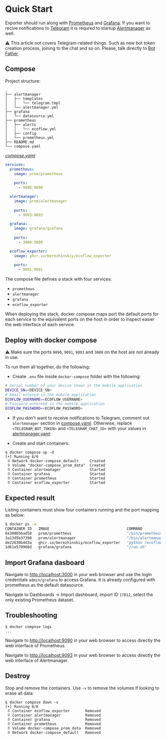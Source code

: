 # Quick Start

Exporter should run along with [Prometheus](http://prometheus.io) and [Grafana](https://grafana.com). If you want to recive notifications to [Telegram](https://telegram.org) it is requred to startup [Alertmanager](https://prometheus.io/docs/alerting/latest/alertmanager/) as well.

⚠️ This article not covers Telegram-related things. Such as new bot token creation process, joining to the chat and so on. Please, talk directly to [Bot Father](https://telegram.me/BotFather)

## Compose

Project structure:

```plain
.
├── alertmanager
│   ├── templates
│   │   └── telegram.tmpl
│   └── alertmanager.yml
├── grafana
│   └── datasource.yml
├── prometheus
│   ├── alerts
│   │   └── ecoflow.yml
│   ├── config
│   └── prometheus.yml
├── README.md
└── compose.yaml
```

[_compose.yaml_](compose.yaml)

```yaml
services:
  prometheus:
    image: prom/prometheus
    ...
    ports:
      - 9090:9090

  alertmanager:
    image: prom/alertmanager
    ...
    ports:
      - 9093:9093

  grafana:
    image: grafana/grafana
    ...
    ports:
      - 3000:3000

  ecoflow_exporter:
    image: ghcr.io/berezhinskiy/ecoflow_exporter
    ...
    ports:
      - 9091:9091
```

The compose file defines a stack with four services:

- `prometheus`
- `alertmanager`
- `grafana`
- `ecoflow_exporter`

When deploying the stack, docker compose maps port the default ports for each service to the equivalent ports on the host in order to inspect easier the web interface of each service.

## Deploy with docker compose

⚠️ Make sure the ports `9090`, `9091`, `9093` and `3000` on the host are not already in use.

To run them all together, do the following:

- Create `.env` file inside `docker-compose` folder with the following:

```bash
# Serial number of your device shown in the mobile application
DEVICE_SN=<DEVICE_SN>
# Email entered in the mobile application
ECOFLOW_USERNAME=<ECOFLOW_USERNAME>
# Password entereed in the mobile application
ECOFLOW_PASSWORD=<ECOFLOW_PASSWORD>
```

- If you don't want to receive notifications to Telegram, comment out `alertmanager` section in [compose.yaml](compose.yaml#L14-L23). Otherwise, replace `<TELEGRAM_BOT_TOKEN>` and `<TELEGRAM_CHAT_ID>` with your values in [alertmanager.yaml](alertmanager/alertmanager.yml#L39-L40)

- Create and start containers:

```plain
$ docker compose up -d
[+] Running 6/6
 ⠿ Network docker-compose_default     Created
 ⠿ Volume "docker-compose_prom_data"  Created
 ⠿ Container alertmanager             Started
 ⠿ Container grafana                  Started
 ⠿ Container prometheus               Started
 ⠿ Container ecoflow_exporter         Started

```

## Expected result

Listing containers must show four containers running and the port mapping as below:

```bash
$ docker ps -a
CONTAINER ID   IMAGE                                   COMMAND                  CREATED              STATUS          PORTS                                       NAMES
6e300b56ad58   prom/prometheus                         "/bin/prometheus --c…"   About a minute ago   Up 59 seconds   0.0.0.0:9090->9090/tcp, :::9090->9090/tcp   prometheus
3a13d5b37398   prom/alertmanager                       "/bin/alertmanager -…"   About a minute ago   Up 59 seconds   0.0.0.0:9093->9093/tcp, :::9093->9093/tcp   alertmanager
de22630b4d3a   ghcr.io/berezhinskiy/ecoflow_exporter   "python /ecoflow_exp…"   About a minute ago   Up 59 seconds   0.0.0.0:9091->9091/tcp, :::9091->9091/tcp   ecoflow_exporter
1d61e570968d   grafana/grafana                         "/run.sh"                About a minute ago   Up 59 seconds   0.0.0.0:3000->3000/tcp, :::3000->3000/tcp   grafana

```

## Import Grafana dasboard

Navigate to [http://localhost:3000](http://localhost:3000) in your web browser and use the login credentials `admin/grafana` to access Grafana. It is already configured with prometheus as the default datasource.

Navigate to Dashboards → Import dashboard, import ID `17812`, select the only existing Prometheus dataset.

## Troubleshooting

```plain
$ docker compose logs
...
```

Navigate to [http://localhost:9090](http://localhost:9090) in your web browser to access directly the web interface of Prometheus.

Navigate to [http://localhost:9093](http://localhost:9093) in your web browser to access directly the web interface of Alertmanager.

## Destroy

Stop and remove the containers. Use `-v` to remove the volumes if looking to erase all data:

```plain
$ docker compose down -v
[+] Running 6/6
 ⠿ Container ecoflow_exporter       Removed
 ⠿ Container alertmanager           Removed
 ⠿ Container grafana                Removed
 ⠿ Container prometheus             Removed
 ⠿ Volume docker-compose_prom_data  Removed
 ⠿ Network docker-compose_default   Removed
```
